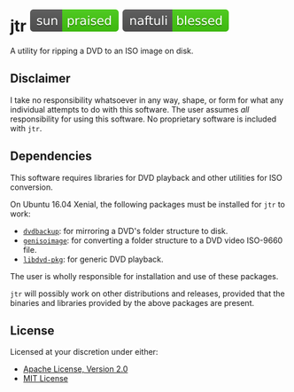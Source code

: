 # jtr ![Praise the Sun][pts.svg] ![Blessed][blessed.svg]

A utility for ripping a DVD to an ISO image on disk.

## Disclaimer

I take no responsibility whatsoever in any way, shape, or form for what any individual attempts to do with this
software. The user assumes _all_ responsibility for using this software. No proprietary software is included with
`jtr`.

## Dependencies

This software requires libraries for DVD playback and other utilities for ISO conversion.

On Ubuntu 16.04 Xenial, the following packages must be installed for `jtr` to work:

 - [`dvdbackup`][dvdbackup]: for mirroring a DVD's folder structure to disk.
 - [`genisoimage`][genisoimage]: for converting a folder structure to a DVD video ISO-9660 file.
 - [`libdvd-pkg`][libdvd-pkg]: for generic DVD playback.

The user is wholly responsible for installation and use of these packages.

`jtr` will possibly work on other distributions and releases, provided that the binaries and libraries provided by the
above packages are present.

## License

Licensed at your discretion under either:

 - [Apache License, Version 2.0](./LICENSE-APACHE)
 - [MIT License](./LICENSE-MIT)

 [pts.svg]: site/sun-praised.svg
 [blessed.svg]: site/naftuli-blessed.svg
 [libdvd-pkg]: https://packages.ubuntu.com/xenial/libdvd-pkg
 [genisoimage]: https://packages.ubuntu.com/xenial/genisoimage
 [dvdbackup]: https://packages.ubuntu.com/xenial/dvdbackup
